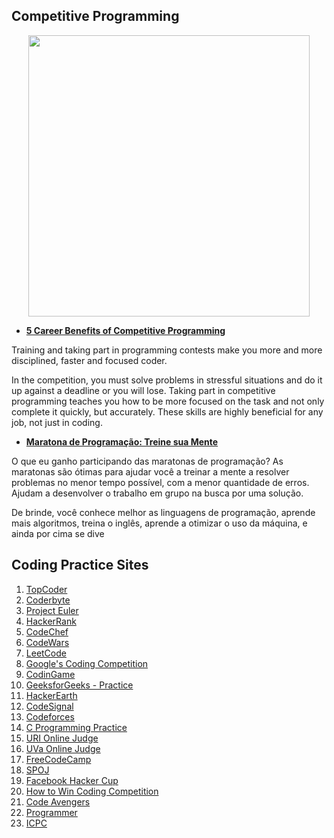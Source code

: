 ## Competitive Programming

<p align="center">
   <img src="https://assetsds.cdnedge.bluemix.net/sites/default/files/styles/very_big_1/public/feature/images/programming_01_0.jpg?itok=E9O6x1LD" width="450">
</p>

* **[5 Career Benefits of Competitive Programming](https://blog.edx.org/5-career-benefits-of-competitive-programming)**  

Training and taking part in programming contests make you more and more disciplined, faster and focused coder.

In the competition, you must solve problems in stressful situations and do it up against a deadline or you will lose.
Taking part in competitive programming teaches you how to be more focused on the task and not only complete it quickly,
but accurately. These skills are highly beneficial for any job, not just in coding.


* **[Maratona de Programação: Treine sua Mente](https://oestatistico.com.br/maratona-de-programacao-treine-sua-mente-oestatistico/)**

O que eu ganho participando das maratonas de programação?
As maratonas são ótimas para ajudar você a treinar a mente a resolver problemas no menor tempo possível, com a
menor quantidade de erros. Ajudam a desenvolver o trabalho em grupo na busca por uma solução.

De brinde, você conhece melhor as linguagens de programação, aprende mais algoritmos, treina o inglês, aprende 
a otimizar o uso da máquina, e ainda por cima se dive


## Coding Practice Sites  

1. [TopCoder](https://www.topcoder.com/)
2. [Coderbyte](https://www.coderbyte.com/)
3. [Project Euler](https://projecteuler.net/)
4. [HackerRank](https://www.hackerrank.com/)
5. [CodeChef](https://www.codechef.com/)
6. [CodeWars](https://www.codewars.com/)  
7. [LeetCode](https://leetcode.com/)
8. [Google's Coding Competition](https://codingcompetitions.withgoogle.com/)
9. [CodinGame](https://www.codingame.com/)
10. [GeeksforGeeks - Practice](https://practice.geeksforgeeks.org/)
11. [HackerEarth](https://www.hackerearth.com/)
12. [CodeSignal](https://codesignal.com/)  
13. [Codeforces](http://codeforces.com/)
14. [C Programming Practice](https://www.w3resource.com/c-programming-exercises/)
15. [URI Online Judge](https://www.urionlinejudge.com.br/judge/en/login)
16. [UVa Online Judge](https://uva.onlinejudge.org/)
17. [FreeCodeCamp](https://www.freecodecamp.org)
18. [SPOJ](http://www.spoj.com/)
19. [Facebook Hacker Cup](https://www.facebook.com/hackercup/past_rounds/0/)
20. [How to Win Coding Competition](https://www.edx.org/course/how-to-win-coding-competitions-secrets-of-champions-0)
21. [Code Avengers](https://www.codeavengers.com/)
22. [Programmer](http://www.programmr.com/)
23. [ICPC](https://icpc.baylor.edu/worldfinals/problems)
